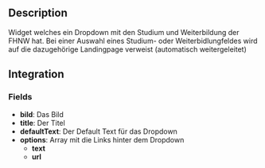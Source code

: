 ## Description

Widget welches ein Dropdown mit den Studium und Weiterbildung der FHNW hat. Bei einer Auswahl eines Studium- oder Weiterbidlungfeldes wird auf die dazugehörige Landingpage verweist (automatisch weitergeleitet)

## Integration


### Fields
* **bild**: Das Bild
* **title**: Der Titel
* **defaultText**: Der Default Text für das Dropdown
* **options**: Array mit die Links hinter dem Dropdown
    * **text**
    * **url**
